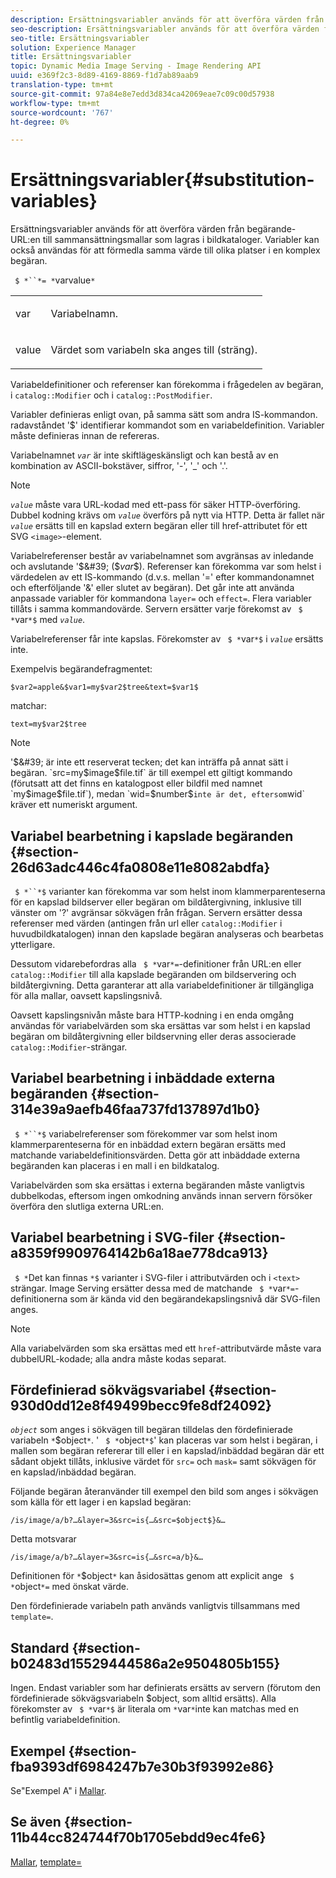 ```yaml
---
description: Ersättningsvariabler används för att överföra värden från begärande-URL:en till sammansättningsmallar som lagras i bildkataloger. Variabler kan också användas för att förmedla samma värde till olika platser i en komplex begäran.
seo-description: Ersättningsvariabler används för att överföra värden från begärande-URL:en till sammansättningsmallar som lagras i bildkataloger. Variabler kan också användas för att förmedla samma värde till olika platser i en komplex begäran.
seo-title: Ersättningsvariabler
solution: Experience Manager
title: Ersättningsvariabler
topic: Dynamic Media Image Serving - Image Rendering API
uuid: e369f2c3-8d89-4169-8869-f1d7ab89aab9
translation-type: tm+mt
source-git-commit: 97a84e8e7edd3d834ca42069eae7c09c00d57938
workflow-type: tm+mt
source-wordcount: '767'
ht-degree: 0%

---
```



# Ersättningsvariabler{#substitution-variables}

Ersättningsvariabler används för att överföra värden från begärande-URL:en till sammansättningsmallar som lagras i bildkataloger. Variabler kan också användas för att förmedla samma värde till olika platser i en komplex begäran.

` $ *``*= *`varvalue`*`

<table id="simpletable_EFEC66C23CE949EFACDC415A954DF323"> 
 <tr class="strow"> 
  <td class="stentry"> <p> <span class="codeph"> <span class="varname"> var  </span> </span> </p> </td> 
  <td class="stentry"> <p>Variabelnamn. </p> </td> 
 </tr> 
 <tr class="strow"> 
  <td class="stentry"> <p> <span class="codeph"> <span class="varname"> value  </span> </span> </p> </td> 
  <td class="stentry"> <p>Värdet som variabeln ska anges till (sträng). </p> </td> 
 </tr> 
</table>

Variabeldefinitioner och referenser kan förekomma i frågedelen av begäran, i `catalog::Modifier` och i `catalog::PostModifier`.

Variabler definieras enligt ovan, på samma sätt som andra IS-kommandon. radavståndet &#39;$&#39; identifierar kommandot som en variabeldefinition. Variabler måste definieras innan de refereras.

Variabelnamnet *`var`* är inte skiftlägeskänsligt och kan bestå av en kombination av ASCII-bokstäver, siffror, &#39;-&#39;, &#39;_&#39; och &#39;.&#39;.

>[!NOTE]
>
>*`value`* måste vara URL-kodad med ett-pass för säker HTTP-överföring. Dubbel kodning krävs om *`value`* överförs på nytt via HTTP. Detta är fallet när *`value`* ersätts till en kapslad extern begäran eller till href-attributet för ett SVG `<image>`-element.

Variabelreferenser består av variabelnamnet som avgränsas av inledande och avslutande &#39;$&#39; ($*var*$). Referenser kan förekomma var som helst i värdedelen av ett IS-kommando (d.v.s. mellan &#39;=&#39; efter kommandonamnet och efterföljande &#39;&amp;&#39; eller slutet av begäran). Det går inte att använda anpassade variabler för kommandona `layer=` och `effect=`. Flera variabler tillåts i samma kommandovärde. Servern ersätter varje förekomst av ` $ *`var`*$` med *`value`*.

Variabelreferenser får inte kapslas. Förekomster av ` $ *`var`*$` i *`value`* ersätts inte.

Exempelvis begärandefragmentet:

`$var2=apple&$var1=my$var2$tree&text=$var1$`

matchar:

`text=my$var2$tree`

>[!NOTE]
>
>&#39;$&#39; är inte ett reserverat tecken; det kan inträffa på annat sätt i begäran. `src=my$image$file.tif` är till exempel ett giltigt kommando (förutsatt att det finns en katalogpost eller bildfil med namnet `my$image$file.tif`), medan `wid=$number$` inte är det, eftersom `wid` kräver ett numeriskt argument.

## Variabel bearbetning i kapslade begäranden {#section-26d63adc446c4fa0808e11e8082abdfa}

` $ *``*$` varianter kan förekomma var som helst inom klammerparenteserna för en kapslad bildserver eller begäran om bildåtergivning, inklusive till vänster om &#39;?&#39; avgränsar sökvägen från frågan. Servern ersätter dessa referenser med värden (antingen från url eller `catalog::Modifier` i huvudbildkatalogen) innan den kapslade begäran analyseras och bearbetas ytterligare.

Dessutom vidarebefordras alla ` $ *`var`*=`-definitioner från URL:en eller `catalog::Modifier` till alla kapslade begäranden om bildservering och bildåtergivning. Detta garanterar att alla variabeldefinitioner är tillgängliga för alla mallar, oavsett kapslingsnivå.

Oavsett kapslingsnivån måste bara HTTP-kodning i en enda omgång användas för variabelvärden som ska ersättas var som helst i en kapslad begäran om bildåtergivning eller bildservning eller deras associerade `catalog::Modifier`-strängar.

## Variabel bearbetning i inbäddade externa begäranden {#section-314e39a9aefb46faa737fd137897d1b0}

` $ *``*$` variabelreferenser som förekommer var som helst inom klammerparenteserna för en inbäddad extern begäran ersätts med matchande variabeldefinitionsvärden. Detta gör att inbäddade externa begäranden kan placeras i en mall i en bildkatalog.

Variabelvärden som ska ersättas i externa begäranden måste vanligtvis dubbelkodas, eftersom ingen omkodning används innan servern försöker överföra den slutliga externa URL:en.

## Variabel bearbetning i SVG-filer {#section-a8359f9909764142b6a18ae778dca913}

` $ *`Det kan finnas `*$` varianter i SVG-filer i attributvärden och i  `<text>` strängar. Image Serving ersätter dessa med de matchande ` $ *`var`*=`-definitionerna som är kända vid den begärandekapslingsnivå där SVG-filen anges.

>[!NOTE]
>
>Alla variabelvärden som ska ersättas med ett `href`-attributvärde måste vara dubbelURL-kodade; alla andra måste kodas separat.

## Fördefinierad sökvägsvariabel {#section-930d0dd12e8f49499becc9fe8df24092}

*`object`* som anges i sökvägen till begäran tilldelas den fördefinierade variabeln `*`$object`*`. &#39; ` $ *`object`*$`&#39; kan placeras var som helst i begäran, i mallen som begäran refererar till eller i en kapslad/inbäddad begäran där ett sådant objekt tillåts, inklusive värdet för `src=` och `mask=` samt sökvägen för en kapslad/inbäddad begäran.

Följande begäran återanvänder till exempel den bild som anges i sökvägen som källa för ett lager i en kapslad begäran:

`/is/image/a/b?…&layer=3&src=is{…&src=$object$}&…`

Detta motsvarar

`/is/image/a/b?…&layer=3&src=is{…&src=a/b}&…`

Definitionen för `*`$object`*` kan åsidosättas genom att explicit ange ` $ *`object`*=` med önskat värde.

Den fördefinierade variabeln path används vanligtvis tillsammans med `template=`.

## Standard {#section-b02483d15529444586a2e9504805b155}

Ingen. Endast variabler som har definierats ersätts av servern (förutom den fördefinierade sökvägsvariabeln $object, som alltid ersätts). Alla förekomster av ` $ *`var`*$` är literala om `*`var`*`inte kan matchas med en befintlig variabeldefinition.

## Exempel {#section-fba9393df6984247b7e30b3f93992e86}

Se&quot;Exempel A&quot; i [Mallar](../../../../../is-api/http-ref/image-serving-api-ref/c-http-protocol-reference/c-templates/c-templates.md#concept-3cd2d2adae0e41b2979b9640244d4d3e).

## Se även {#section-11b44cc824744f70b1705ebdd9ec4fe6}

[Mallar](../../../../../is-api/http-ref/image-serving-api-ref/c-http-protocol-reference/c-templates/c-templates.md#concept-3cd2d2adae0e41b2979b9640244d4d3e),  [template=](../../../../../is-api/http-ref/image-serving-api-ref/c-http-protocol-reference/c-command-reference/r-template.md#reference-3beccaa462a64bf0ba867e5c8fd0bd14)
